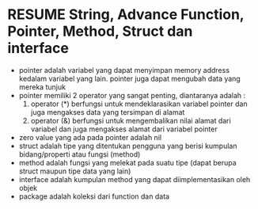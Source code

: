# RESUME String, Advance Function, Pointer, Method, Struct dan interface

- pointer adalah variabel yang dapat menyimpan memory address kedalam variabel yang lain. pointer juga dapat mengubah data yang mereka tunjuk 
- pointer memiliki 2 operator yang sangat penting, diantaranya adalah :
  1. operator (*) berfungsi untuk mendeklarasikan variabel pointer dan juga mengakses data yang tersimpan di alamat
  2. operator (&) berfungsi untuk mengembalikan nilai alamat dari variabel dan juga mengakses alamat dari variabel pointer
-  zero value yang ada pada pointer adalah nil
-  struct adalah tipe yang ditentukan pengguna yang berisi kumpulan bidang/properti atau fungsi (method)
-  method adalah fungsi yang melekat pada suatu tipe (dapat berupa struct maupun tipe data yang lain)
-  interface adalah kumpulan method yang dapat diimplementasikan oleh objek
-  package adalah koleksi dari function dan data
